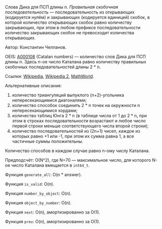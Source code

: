 Слова Дика для ПСП длины n.
*Правильная скобочная последовательность* &mdash; последовательность из открывающих (кодируется нулём) и закрывающих (кодируется единицей) скобок, в которой количество открывающих скобок равно количеству закрывающих, при этом в любом префиксе последовательности количество закрывающих скобок не превосходит количества открывающих.

Автор: Константин Челпанов.

OEIS: [A000108](https://oeis.org/A000108) (Catalan numbers) &mdash; количество слов Дика для ПСП длины n.
Здесь n-ое число Каталана равно количеству правильных скобочных последовательностей длины 2 * n.

Ссылки:
[Wikipedia](https://en.wikipedia.org/wiki/Catalan_number),
[Wikipedia 2](https://en.wikipedia.org/wiki/Dyck_language),
[MathWorld](http://mathworld.wolfram.com/CatalanNumber.html).

Альтернативные описания:

1. количество триангуляций выпуклого (n+2)-угольника непересекающимися диагоналями;
2. количество способок соединить 2 * n точек на окружности n непересекающимися хордами;
3. количество таблиц Юнга 2 * n (в таблице числа от 1 до 2 * n, при этом в строках последовательности возрастают и любое число первой строки меньше соответствующего числа второй строки);
4. количество последовательностей из (2n+1) чисел, каждое из которых равно +1 или -1, при этом их сумма равна 1, а все частичные суммы положительны.

Количество способов в каждом случае равно n-ому числу Каталана.

Предподсчёт: O(N^2), где N=70 &mdash; максимальное число, для которого N-ое число Каталана вмещается в `int64_t`.

Функция `generate_all`: O(n * answer).

Функция `is_valid`: O(n).

Функция `number_by_object`: O(n).

Функция `object_by_number`: O(n).

Функция `next`: O(n), амортизированно за O(1).

Функция `prev`: O(n), амортизированно за O(1).
